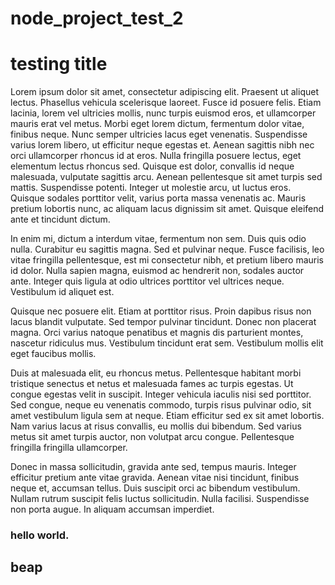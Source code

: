# node_project_test_2

# testing title


Lorem ipsum dolor sit amet, consectetur adipiscing elit. Praesent ut aliquet lectus. Phasellus vehicula scelerisque laoreet. Fusce id posuere felis. Etiam lacinia, lorem vel ultricies mollis, nunc turpis euismod eros, et ullamcorper mauris erat vel metus. Morbi eget lorem dictum, fermentum dolor vitae, finibus neque. Nunc semper ultricies lacus eget venenatis. Suspendisse varius lorem libero, ut efficitur neque egestas et. Aenean sagittis nibh nec orci ullamcorper rhoncus id at eros. Nulla fringilla posuere lectus, eget elementum lectus rhoncus sed. Quisque est dolor, convallis id neque malesuada, vulputate sagittis arcu. Aenean pellentesque sit amet turpis sed mattis. Suspendisse potenti. Integer ut molestie arcu, ut luctus eros. Quisque sodales porttitor velit, varius porta massa venenatis ac. Mauris pretium lobortis nunc, ac aliquam lacus dignissim sit amet. Quisque eleifend ante et tincidunt dictum.

In enim mi, dictum a interdum vitae, fermentum non sem. Duis quis odio nulla. Curabitur eu sagittis magna. Sed et pulvinar neque. Fusce facilisis, leo vitae fringilla pellentesque, est mi consectetur nibh, et pretium libero mauris id dolor. Nulla sapien magna, euismod ac hendrerit non, sodales auctor ante. Integer quis ligula at odio ultrices porttitor vel ultrices neque. Vestibulum id aliquet est.

Quisque nec posuere elit. Etiam at porttitor risus. Proin dapibus risus non lacus blandit vulputate. Sed tempor pulvinar tincidunt. Donec non placerat magna. Orci varius natoque penatibus et magnis dis parturient montes, nascetur ridiculus mus. Vestibulum tincidunt erat sem. Vestibulum mollis elit eget faucibus mollis.

Duis at malesuada elit, eu rhoncus metus. Pellentesque habitant morbi tristique senectus et netus et malesuada fames ac turpis egestas. Ut congue egestas velit in suscipit. Integer vehicula iaculis nisi sed porttitor. Sed congue, neque eu venenatis commodo, turpis risus pulvinar odio, sit amet vestibulum ligula sem at neque. Etiam efficitur sed ex sit amet lobortis. Nam varius lacus at risus convallis, eu mollis dui bibendum. Sed varius metus sit amet turpis auctor, non volutpat arcu congue. Pellentesque fringilla fringilla ullamcorper.

Donec in massa sollicitudin, gravida ante sed, tempus mauris. Integer efficitur pretium ante vitae gravida. Aenean vitae nisi tincidunt, finibus neque et, accumsan tellus. Duis suscipit orci ac bibendum vestibulum. Nullam rutrum suscipit felis luctus sollicitudin. Nulla facilisi. Suspendisse non porta augue. In aliquam accumsan imperdiet. 


### hello world.

## beap
